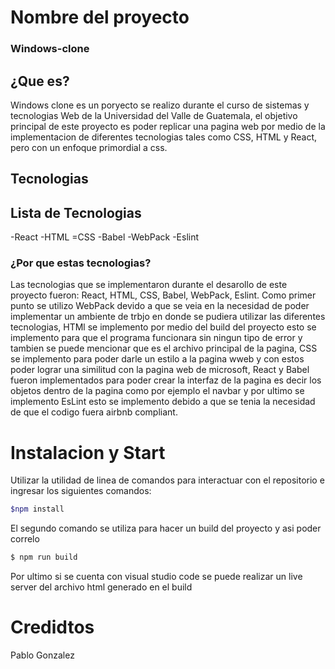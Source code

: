 # Nombre del proyecto
### Windows-clone

## ¿Que es?

Windows clone es un poryecto se realizo durante el curso de sistemas y tecnologias
Web de la Universidad del Valle de Guatemala, el objetivo principal de este proyecto
es poder replicar una pagina web por medio de la implementacion de diferentes tecnologias
tales como CSS, HTML y React, pero con un enfoque primordial a css.

## Tecnologias
## Lista de Tecnologias

-React
-HTML
=CSS
-Babel
-WebPack
-Eslint

### ¿Por que estas tecnologias?

Las tecnologias que se implementaron durante el desarollo de este proyecto
fueron: React, HTML, CSS, Babel, WebPack, Eslint. Como primer punto se utilizo
WebPack devido a que se veia en la necesidad de poder implementar un ambiente
de trbjo en donde se pudiera utilizar las diferentes tecnologias, HTMl se
implemento por medio del build del proyecto esto se implemento para que el
programa funcionara sin ningun tipo de error y tambien se puede mencionar que
es el archivo principal de la pagina, CSS se implemento para poder darle un estilo
a la pagina wweb y con estos poder lograr una similitud con la pagina web de microsoft,
React y Babel fueron implementados para poder crear la interfaz de la pagina es decir
los objetos dentro de la pagina como por ejemplo el navbar y por ultimo se implemento
EsLint esto se implemento debido a que se tenia la necesidad de que el codigo fuera
airbnb compliant.

# Instalacion y Start

Utilizar la utilidad de linea de comandos para interactuar con 
el repositorio e ingresar los siguientes comandos:
```bash
$npm install
```
El segundo comando se utiliza para hacer un build del proyecto y asi
poder correlo

```bash
$ npm run build
```
Por ultimo si se cuenta con visual studio code se puede realizar un live server del archivo html generado en el build

# Credidtos
Pablo Gonzalez
